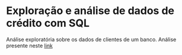 # Exploração e análise de dados de crédito com SQL

Análise exploratória sobre os dados de clientes de um banco.
Análise presente neste [link]('https://www.kaggle.com/tobiasmelo/an-lise-de-cr-dito-aed/')
